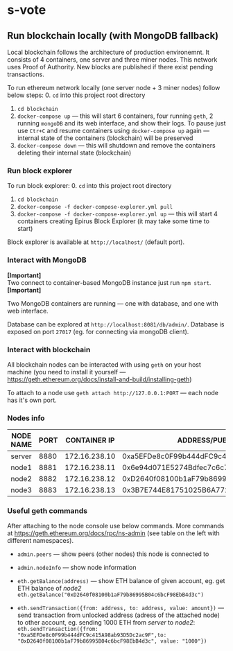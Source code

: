 # s-vote

## Run blockchain locally (with MongoDB fallback)

Local blockchain follows the architecture of production environemnt. It consists of 4 containers, one server and three miner nodes. This network uses Proof of Authority. New blocks are published if there exist pending transactions.

To run ethereum network locally (one server node + 3 miner nodes) follow below steps:
0. `cd` into this project root directory
1. `cd blockchain`
2. `docker-compose up` — this will start 6 containers, four running `geth`, 2 running `mongoDB` and its web interface, and show their logs. To pause just use `Ctr+C` and resume containers using `docker-compose up` again — internal state of the containers (blockchain) will be preserved
3. `docker-compose down` — this will shutdown and remove the containers deleting their internal state (blockchain)

### Run block explorer

To run block explorer:
0. `cd` into this project root directory
1. `cd blockchain`
2. `docker-compose -f docker-compose-explorer.yml pull`
3. `docker-compose -f docker-compose-explorer.yml up` — this will start 4 containers creating Epirus Block Explorer (it may take some time to start)

Block explorer is available at `http://localhost/` (default port).

### Interact with MongoDB
**[Important]**  
Two connect to container-based MongoDB instance just run `npm start`.  
**[Important]**

Two MongoDB containers are running — one with database, and one with web interface.

Database can be explored at `http://localhost:8081/db/admin/`. Database is exposed on port `27017` (eg. for connecting via mongoDB client).

### Interact with blockchain
All blockchain nodes can be interacted with using `geth` on your host machine (you need to install it yourself — https://geth.ethereum.org/docs/install-and-build/installing-geth)

To attach to a node use `geth attach http://127.0.0.1:PORT` — each node has it's own port.

### Nodes info

| NODE NAME |  PORT |  CONTAINER IP  |               ADDRESS/PUBLIC KEY            |
|-----------|-------|----------------|---------------------------------------------|
| server    |  8880 |  172.16.238.10 |  0xa5EFDe8c0F99b444dFC9c415A98ab93D5Dc2ac9F |
| node1     |  8881 |  172.16.238.11 |  0x6e94d071E5274Bdfec7c6c7aEbBb8c7c230ab271 |
| node2     |  8882 |  172.16.238.12 |  0xD2640f08100b1aF79b86995B04c6bcF98EbB4d3c |
| node3     |  8883 |  172.16.238.13 |  0x3B7E744E81751025B6A772211d32F57670dD0F47 |

### Useful geth commands

After attaching to the node console use below commands. More commands at https://geth.ethereum.org/docs/rpc/ns-admin (see table on the left with different namespaces).

* `admin.peers` — show peers (other nodes) this node is connected to

* `admin.nodeInfo` — show node information

* `eth.getBalance(address)` — show ETH balance of given account, eg. get ETH balance of *node2* `eth.getBalance("0xD2640f08100b1aF79b86995B04c6bcF98EbB4d3c")`

* `eth.sendTransaction({from: address, to: address, value: amount})` — send transaction from unlocked address (adress of the attached node) to other account, eg. sending 1000 ETH from *server* to *node2*: `eth.sendTransaction({from: "0xa5EFDe8c0F99b444dFC9c415A98ab93D5Dc2ac9F",to: "0xD2640f08100b1aF79b86995B04c6bcF98EbB4d3c", value: "1000"})`